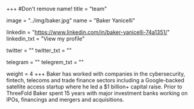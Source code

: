 +++
#Don't remove name!
title = "team"

image = "../img/baker.jpg"
name = "Baker Yanicelli"

linkedin = "https://www.linkedin.com/in/baker-yanicelli-74a1351/"
linkedin_txt = "View my profile"

twitter = ""
twitter_txt = ""

telegram = ""
telegrem_txt = ""

weight = 4
+++
Baker has worked with companies in the cybersecurity, fintech, telecoms and trade finance sectors including a Google-backed satellite access startup where he led a $1 billion+ capital raise. Prior to ThreeFold Baker spent 15 years with major investment banks working on IPOs, financings and mergers and acquisitions.
